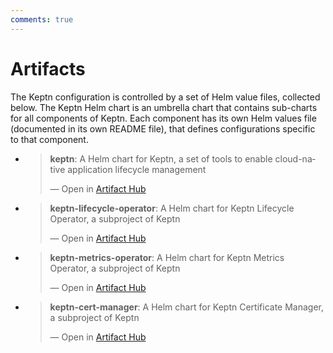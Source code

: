 ```yaml
---
comments: true
---
```


# Artifacts

The Keptn configuration is controlled by a set of Helm value files,
collected below.
The Keptn Helm chart is an umbrella chart
that contains sub-charts for all components of Keptn.
Each component has its own Helm values file
(documented in its own README file),
that defines configurations specific to that component.

<div class="grid cards" markdown>

 - <div class="artifacthub-widget" data-url="https://artifacthub.io/packages/helm/lifecycle-toolkit/keptn" data-theme="light" data-header="true" data-stars="true" data-responsive="false"><blockquote><p lang="en" dir="ltr"><b>keptn</b>: A Helm chart for Keptn, a set of tools to enable cloud-native application lifecycle management</p>&mdash; Open in <a href="https://artifacthub.io/packages/helm/lifecycle-toolkit/keptn">Artifact Hub</a></blockquote></div><script async src="https://artifacthub.io/artifacthub-widget.js"></script>
 - <div class="artifacthub-widget" data-url="https://artifacthub.io/packages/helm/lifecycle-toolkit/keptn-lifecycle-operator" data-theme="light" data-header="true" data-stars="true" data-responsive="false"><blockquote><p lang="en" dir="ltr"><b>keptn-lifecycle-operator</b>: A Helm chart for Keptn Lifecycle Operator, a subproject of Keptn</p>&mdash; Open in <a href="https://artifacthub.io/packages/helm/lifecycle-toolkit/keptn-lifecycle-operator">Artifact Hub</a></blockquote></div><script async src="https://artifacthub.io/artifacthub-widget.js"></script>
 - <div class="artifacthub-widget" data-url="https://artifacthub.io/packages/helm/lifecycle-toolkit/keptn-metrics-operator" data-theme="light" data-header="true" data-stars="true" data-responsive="false"><blockquote><p lang="en" dir="ltr"><b>keptn-metrics-operator</b>: A Helm chart for Keptn Metrics Operator, a subproject of Keptn</p>&mdash; Open in <a href="https://artifacthub.io/packages/helm/lifecycle-toolkit/keptn-metrics-operator">Artifact Hub</a></blockquote></div><script async src="https://artifacthub.io/artifacthub-widget.js"></script>
 - <div class="artifacthub-widget" data-url="https://artifacthub.io/packages/helm/lifecycle-toolkit/keptn-cert-manager" data-theme="light" data-header="true" data-stars="true" data-responsive="false"><blockquote><p lang="en" dir="ltr"><b>keptn-cert-manager</b>: A Helm chart for Keptn Certificate Manager, a subproject of Keptn</p>&mdash; Open in <a href="https://artifacthub.io/packages/helm/lifecycle-toolkit/keptn-cert-manager">Artifact Hub</a></blockquote></div><script async src="https://artifacthub.io/artifacthub-widget.js"></script>

</div>